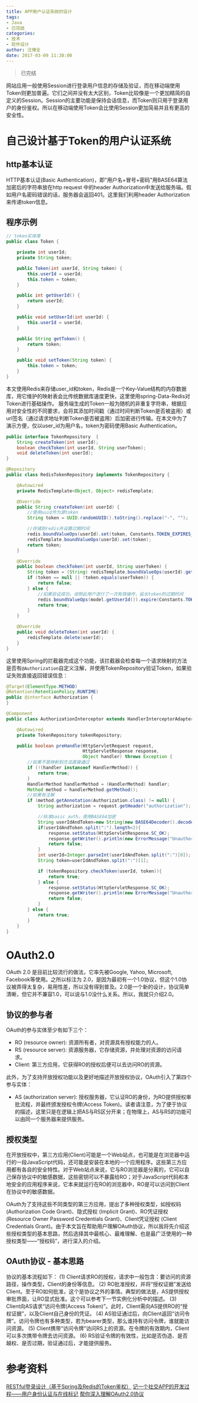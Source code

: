 ```yaml
---
title: APP用户认证系统的设计
tags:
- Java
- 已完结
categories:
- 技术
- 软件设计
author: 汪博全
date: 2017-03-09 11:38:00
---
```


> 已完结

网站应用一般使用Session进行登录用户信息的存储及验证，而在移动端使用Token则更加普遍。它们之间并没有太大区别，Token比较像是一个更加精简的自定义的Session。Session的主要功能是保持会话信息，而Token则只用于登录用户的身份鉴权。所以在移动端使用Token会比使用Session更加简易并且有更高的安全性。

<!-- more -->

# 自己设计基于Token的用户认证系统

## http基本认证
HTTP基本认证(Basic Authentication)，即"用户名+冒号+密码"用BASE64算法加密后的字符串放在http request 中的header Authorization中发送给服务端。假如用户名密码错误的话，服务器会返回401。这里我们利用header Authorization来传递token信息。

## 程序示例


```java
// token实体类
public class Token {

    private int userId;
    private String token;

    public Token(int userId, String token) {
        this.userId = userId;
        this.token = token;
    }

    public int getUserId() {
        return userId;
    }

    public void setUserId(int userId) {
        this.userId = userId;
    }

    public String getToken() {
        return token;
    }

    public void setToken(String token) {
        this.token = token;
    }
}

```

本文使用Redis来存储user_id和token，Redis是一个Key-Value结构的内存数据库，用它维护的映射表会比传统数据库速度更快，这里使用spring-Data-Redis对Token进行基础操作。
服务端生成的Token一般为随机的非重复字符串，根据应用对安全性的不同要求，会将其添加时间戳（通过时间判断Token是否被盗用）或url签名（通过请求地址判断Token是否被盗用）后加密进行传输。在本文中为了演示方便，仅以user_id为用户名，token为密码使用Basic Authentication。

```java
public interface TokenRepository  {
    String createToken(int userId);
    boolean checkToken(int userId, String userToken);
    void deleteToken(int userId);
}
```

```java
@Repository
public class RedisTokenRepository implements TokenRepository {

    @Autowired
    private RedisTemplate<Object, Object> redisTemplate;

    @Override
    public String createToken(int userId) {
        //使用uuid作为源token
        String token = UUID.randomUUID().toString().replace("-", "");

        //存储到redis并设置过期时间
        redis.boundValueOps(userId).set(token, Constants.TOKEN_EXPIRES_HOUR, TimeUnit.HOURS);
        redisTemplate.boundValueOps(userId).set(token);
        return token;
    }

    @Override
    public boolean checkToken(int userId, String userToken) {
        String token = (String) redisTemplate.boundValueOps(userId).get();
        if (token == null || !token.equals(userToken)) {
            return false;
        } else {
            //如果验证成功，说明此用户进行了一次有效操作，延长token的过期时间
            redis.boundValueOps(model.getUserId()).expire(Constants.TOKEN_EXPIRES_HOUR, TimeUnit.HOURS);
            return true;
        }
    }

    @Override
    public void deleteToken(int userId) {
        redisTemplate.delete(userId);
    }
}
```

这里使用Spring的拦截器完成这个功能，该拦截器会检查每一个请求映射的方法是否有```@Authorization```自定义注解，并使用TokenRepository验证Token，如果验证失败直接返回错误信息：

```java
@Target(ElementType.METHOD)
@Retention(RetentionPolicy.RUNTIME)
public @interface Authorization {
}
```

```java
@Component
public class AuthorizationInterceptor extends HandlerInterceptorAdapter {

    @Autowired
    private TokenRepository tokenRepository;

    public boolean preHandle(HttpServletRequest request,
                             HttpServletResponse response,
                             Object handler) throws Exception {
        //如果不是映射到方法直接通过
        if (!(handler instanceof HandlerMethod)) {
            return true;
        }
        HandlerMethod handlerMethod = (HandlerMethod) handler;
        Method method = handlerMethod.getMethod();
        //如果有注解
        if (method.getAnnotation(Authorization.class) != null) {
            String authorization = request.getHeader("authorization");

            //标准basic auth，使用BASE64加密
            String userIdAndToken=new String(new BASE64Decoder().decodeBuffer(authorization.split(" ")[1]));
            if(userIdAndToken.split(":").length<2){
                response.setStatus(HttpServletResponse.SC_OK);
                response.getWriter().println(new ErrorMessage("UnauthorizedException").toString());
                return false;
            }
            int userId=Integer.parseInt(userIdAndToken.split(":")[0]);
            String token=userIdAndToken.split(":")[1];

            if (tokenRepository.checkToken(userId, token)){
                return true;
            } else {
                response.setStatus(HttpServletResponse.SC_OK);
                response.getWriter().println(new ErrorMessage("UnauthorizedException").toString());
                return false;
            }
        } else {
            return true;
        }
    }
}

```

# OAuth2.0
OAuth 2.0 是目前比较流行的做法，它率先被Google, Yahoo, Microsoft, Facebook等使用。之所以标注为 2.0，是因为最初有一个1.0协议，但这个1.0协议被弄得太复杂，易用性差，所以没有得到普及。2.0是一个新的设计，协议简单清晰，但它并不兼容1.0，可以说与1.0没什么关系。所以，我就只介绍2.0。

## 协议的参与者
OAuth的参与实体至少有如下三个：

* RO (resource owner): 资源所有者，对资源具有授权能力的人。
* RS (resource server): 资源服务器，它存储资源，并处理对资源的访问请求。
* Client: 第三方应用，它获得RO的授权后便可以去访问RO的资源。

此外，为了支持开放授权功能以及更好地描述开放授权协议，OAuth引入了第四个参与实体：

* AS (authorization server): 授权服务器，它认证RO的身份，为RO提供授权审批流程，并最终颁发授权令牌(Access Token)。读者请注意，为了便于协议的描述，这里只是在逻辑上把AS与RS区分开来；在物理上，AS与RS的功能可以由同一个服务器来提供服务。

## 授权类型
在开放授权中，第三方应用(Client)可能是一个Web站点，也可能是在浏览器中运行的一段JavaScript代码，还可能是安装在本地的一个应用程序。这些第三方应用都有各自的安全特性。对于Web站点来说，它与RO浏览器是分离的，它可以自己保存协议中的敏感数据，这些密钥可以不暴露给RO；对于JavaScript代码和本地安全的应用程序来说，它本来就运行在RO的浏览器中，RO是可以访问到Client在协议中的敏感数据。

OAuth为了支持这些不同类型的第三方应用，提出了多种授权类型，如授权码 (Authorization Code Grant)、隐式授权 (Implicit Grant)、RO凭证授权 (Resource Owner Password Credentials Grant)、Client凭证授权 (Client Credentials Grant)。由于本文旨在帮助用户理解OAuth协议，所以我将先介绍这些授权类型的基本思路，然后选择其中最核心、最难理解、也是最广泛使用的一种授权类型——“授权码”，进行深入的介绍。

## OAuth协议 - 基本思路
协议的基本流程如下：
(1) Client请求RO的授权，请求中一般包含：要访问的资源路径，操作类型，Client的身份等信息。
(2) RO批准授权，并将“授权证据”发送给Client。至于RO如何批准，这个是协议之外的事情。典型的做法是，AS提供授权审批界面，让RO显式批准。这个可以参考下一节实例化分析中的描述。
(3) Client向AS请求“访问令牌(Access Token)”。此时，Client需向AS提供RO的“授权证据”，以及Client自己身份的凭证。
(4) AS验证通过后，向Client返回“访问令牌”。访问令牌也有多种类型，若为bearer类型，那么谁持有访问令牌，谁就能访问资源。
(5) Client携带“访问令牌”访问RS上的资源。在令牌的有效期内，Client可以多次携带令牌去访问资源。
(6) RS验证令牌的有效性，比如是否伪造、是否越权、是否过期，验证通过后，才能提供服务。

# 参考资料
[RESTful登录设计（基于Spring及Redis的Token鉴权）](http://blog.csdn.net/gebitan505/article/details/51614805)
[记一个社交APP的开发过程——用户身份认证与在线标记](http://www.tuicool.com/articles/vmmIvm)
[帮你深入理解OAuth2.0协议](http://blog.csdn.net/seccloud/article/details/8192707)
